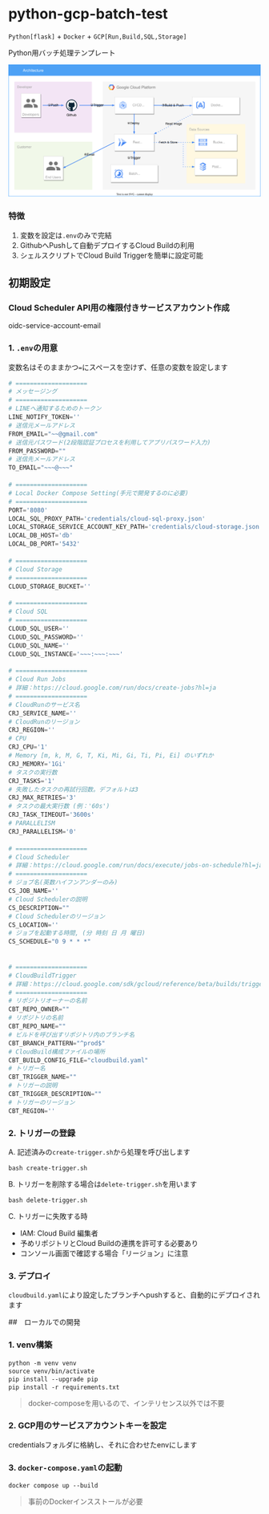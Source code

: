 # python-gcp-batch-test

`Python[flask]` + `Docker` + `GCP[Run,Build,SQL,Storage]`

Python用バッチ処理テンプレート

![](./docs/diagrams.drawio.svg)

### 特徴

1. 変数を設定は`.env`のみで完結
2. GithubへPushして自動デプロイするCloud Buildの利用
3. シェルスクリプトでCloud Build Triggerを簡単に設定可能

## 初期設定

### Cloud Scheduler API用の権限付きサービスアカウント作成

oidc-service-account-email

### 1. `.env`の用意

変数名はそのままかつ`=`にスペースを空けず、任意の変数を設定します
```py
# ====================
# メッセージング
# ====================
# LINEへ通知するためのトークン
LINE_NOTIFY_TOKEN=''
# 送信元メールアドレス
FROM_EMAIL="~~@gmail.com"
# 送信元パスワード(2段階認証プロセスを利用してアプリパスワード入力)
FROM_PASSWORD=""
# 送信先メールアドレス
TO_EMAIL="~~~@~~~"

# ====================
# Local Docker Compose Setting(手元で開発するのに必要)
# ====================
PORT='8080'
LOCAL_SQL_PROXY_PATH='credentials/cloud-sql-proxy.json'
LOCAL_STORAGE_SERVICE_ACCOUNT_KEY_PATH='credentials/cloud-storage.json'
LOCAL_DB_HOST='db'
LOCAL_DB_PORT='5432'

# ====================
# Cloud Storage
# ====================
CLOUD_STORAGE_BUCKET=''

# ====================
# Cloud SQL
# ====================
CLOUD_SQL_USER=''
CLOUD_SQL_PASSWORD=''
CLOUD_SQL_NAME=''
CLOUD_SQL_INSTANCE='~~~:~~~:~~~'

# ====================
# Cloud Run Jobs
# 詳細：https://cloud.google.com/run/docs/create-jobs?hl=ja
# ====================
# CloudRunのサービス名
CRJ_SERVICE_NAME=''
# CloudRunのリージョン
CRJ_REGION=''
# CPU
CRJ_CPU='1'
# Memory [m, k, M, G, T, Ki, Mi, Gi, Ti, Pi, Ei] のいずれか
CRJ_MEMORY='1Gi'
# タスクの実行数
CRJ_TASKS='1'
# 失敗したタスクの再試行回数。デフォルトは3
CRJ_MAX_RETRIES='3'
# タスクの最大実行数 (例：'60s')
CRJ_TASK_TIMEOUT='3600s'
# PARALLELISM
CRJ_PARALLELISM='0'

# ====================
# Cloud Scheduler
# 詳細：https://cloud.google.com/run/docs/execute/jobs-on-schedule?hl=ja
# ====================
# ジョブ名(英数ハイフンアンダーのみ)
CS_JOB_NAME=''
# Cloud Schedulerの説明
CS_DESCRIPTION=""
# Cloud Schedulerのリージョン
CS_LOCATION=''
# ジョブを起動する時間, (分 時刻 日 月 曜日)
CS_SCHEDULE="0 9 * * *"


# ====================
# CloudBuildTrigger
# 詳細：https://cloud.google.com/sdk/gcloud/reference/beta/builds/triggers/create/github
# ====================
# リポジトリオーナーの名前
CBT_REPO_OWNER=""
# リポジトリの名前
CBT_REPO_NAME=""
# ビルドを呼び出すリポジトリ内のブランチ名
CBT_BRANCH_PATTERN="^prod$"
# CloudBuild構成ファイルの場所
CBT_BUILD_CONFIG_FILE="cloudbuild.yaml"
# トリガー名
CBT_TRIGGER_NAME=""
# トリガーの説明
CBT_TRIGGER_DESCRIPTION=""
# トリガーのリージョン
CBT_REGION=''

```

### 2. トリガーの登録

A. 記述済みの`create-trigger.sh`から処理を呼び出します

```
bash create-trigger.sh
```

B. トリガーを削除する場合は`delete-trigger.sh`を用います

```
bash delete-trigger.sh
```

C. トリガーに失敗する時

- IAM: Cloud Build 編集者
- 予めリポジトリとCloud Buildの連携を許可する必要あり
- コンソール画面で確認する場合「リージョン」に注意

### 3. デプロイ

`cloudbuild.yaml`により設定したブランチへpushすると、自動的にデプロイされます


##　ローカルでの開発

### 1. venv構築

```
python -m venv venv
source venv/bin/activate
pip install --upgrade pip
pip install -r requirements.txt
```

> docker-composeを用いるので、インテリセンス以外では不要

### 2. GCP用のサービスアカウントキーを設定

credentialsフォルダに格納し、それに合わせたenvにします

### 3. `docker-compose.yaml`の起動

```
docker compose up --build
```

> 事前のDockerインスストールが必要
